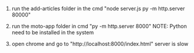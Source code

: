 1. run the add-articles folder in the cmd 
"node server.js  py -m http.server 80000"

2. run the moto-app folder in cmd
   "py -m http.server 8000"
    NOTE: Python need to be installed in the system

3. open chrome and go to "http://localhost:8000/index.html"
server is slow 
